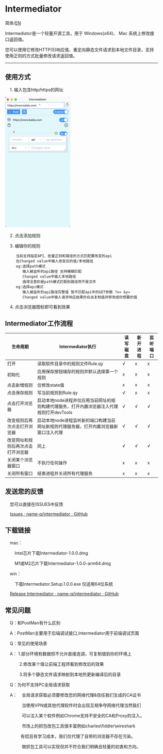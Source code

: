 # Intermediator

简体/[EN](README.md)

Intermediator是一个轻量开源工具，用于 Windows(x64)、 Mac 系统上修改接口返回值。

您可以使用它修改HTTP(S)响应值、重定向静态文件请求到本地文件目录，支持使用正则的方式批量修改请求返回值。

---

## 使用方式

    1. 输入包含http/https的网址

<img title="" src="./readme/2022-11-26-13-10-19-image.png" alt="" width="215">

    2. 点击添加规则

    3. 编辑你的规则

```便捷的编辑你的规则
     当前支持指定API、批量正则和路径的方式匹配要改变的api
     在Changed value中输入改变后的值/本地路径
     eg:选择path模式 
        输入被监听的api路径 支持模糊匹配
        Changed value中输入本地路径
        值得注意的是path模式匹配到路径而不是文件
     eg:选择api模式
        输入被监听的api路径完整值 暂不匹配api中的GET参数 ?x= &y=
        Changed value中输入请求响应结果的右击复制值并修改成你想要的值
```

    4. 点击浏览器图标即可看到效果

## Intermediator工作流程

| 生命周期              | Intermediator执行                                     | 读写磁盘 | 新开进程 | 监听端口 |
| ----------------- | --------------------------------------------------- | ---- | ---- | ---- |
| 打开                | 读取软件目录中的规则文件Rule.qy                                 | √    | x    | x    |
| 初始化               | 应用保存按钮储存的规则并默认选择第一个规则                               | x    | x    | x    |
| 点击新增规则            | 仅修改state值                                           | x    | x    | x    |
| 点击保存规则            | 写当前规则到Rule.qy                                       | √    | x    | x    |
| 点击打开浏览器           | 启动本地node进程并仅应用当前网址的规则构建代理服务，打开内置浏览器注入代理规则打开devTools | √    | √    | √    |
| 改变规则后再次点击打开浏览器    | 启动本地node进程监听新的端口构建当前网址新规则代理服务器，打开内置浏览器新窗口注入代理       | √    | √    | √    |
| 改变网址和规则后再次点击打开浏览器 | 同上                                                  | √    | √    | √    |
| 关闭某个浏览器窗口         | 不执行任何操作                                             | x    | x    | x    |
| 关闭所有窗口            | 结束进程并关闭所有代理服务                                       | x    | x    | x    |

## 

## 发送您的反馈

    您可以直接在ISSUES中反馈

    [Issues · name-q/intermediator · GitHub](https://github.com/name-q/intermediator/issues)

## 下载链接

    mac：

        Intel芯片下载Intermediator-1.0.0.dmg

        M1或M2芯片下载Intermediator-1.0.0-arm64.dmg

    win：

        下载Intermediator.Setup.1.0.0.exe 仅适用64位系统

    [Release Intermediator · name-q/intermediator · GitHub](https://github.com/name-q/intermediator/releases/tag/PublicTest)

## 常见问题

    Q：和PostMan有什么区别

    A：PostMan主要用于后端调试接口,Intermediator用于前端调试页面

    Q：常见的使用场景

    A：  1.部分环境有数据但不允许直接连调，可复制值到你的环境上

            2.修改某个值让前端工程师看到修改后的效果

            3.将多个静态文件请求映射到本地热更新编译后的目录

    Q：为何不支持PC全局请求获取

    A：    全局请求获取必须要修改您的网络代理&信任我们生成的CA证书

              当使用VPN或其他代理软件时会出现互相争夺网络代理当然我们

              可以注入某个软件例如Chrome支持不安全的CA和Proxy的注入。

              市场上的抓包改包工具很丰富例如charles\fiddler\wireshark

              有偿且有学习成本，我们仅代理了自带的浏览器不存在污染。

              做抓包工具可以实现但并不符合我们明确且轻量的初衷和方向。
